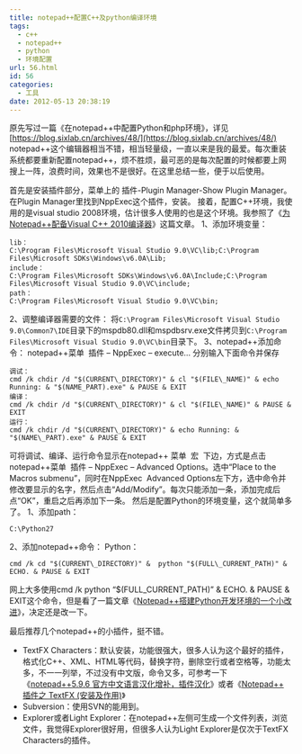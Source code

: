 ```yaml
---
title: notepad++配置C++及python编译环境
tags:
  - c++
  - notepad++
  - python
  - 环境配置
url: 56.html
id: 56
categories:
  - 工具
date: 2012-05-13 20:38:19
---
```


原先写过一篇《在notepad++中配置Python和php环境》，详见 [https://blog.sixlab.cn/archives/48/](https://blog.sixlab.cn/archives/48/) notepad++这个编辑器相当不错，相当轻量级，一直以来是我的最爱。每次重装系统都要重新配置notepad++，烦不胜烦，最可恶的是每次配置的时候都要上网搜上一阵，浪费时间，效果也不是很好。在这里总结一些，便于以后使用。 
<!-- more -->
首先是安装插件部分，菜单上的 插件-Plugin Manager-Show Plugin Manager。在Plugin Manager里找到NppExec这个插件，安装。 接着，配置C++环境，我使用的是visual studio 2008环境，估计很多人使用的也是这个环境。我参照了《[为Notepad++配备Visual C++ 2010编译器](http://www.cnblogs.com/Realh/archive/2011/12/12/2284741.html)》这篇文章。 1、添加环境变量：

    lib：
    C:\Program Files\Microsoft Visual Studio 9.0\VC\lib;C:\Program Files\Microsoft SDKs\Windows\v6.0A\Lib;
    include：
    C:\Program Files\Microsoft SDKs\Windows\v6.0A\Include;C:\Program Files\Microsoft Visual Studio 9.0\VC\include;
    path：
    C:\Program Files\Microsoft Visual Studio 9.0\VC\bin;

2、调整编译器需要的文件： 将`C:\Program Files\Microsoft Visual Studio 9.0\Common7\IDE`目录下的mspdb80.dll和mspdbsrv.exe文件拷贝到`C:\Program Files\Microsoft Visual Studio 9.0\VC\bin`目录下。 3、notepad++添加命令： notepad++菜单  插件 – NppExec – execute… 分别输入下面命令并保存

    调试：
    cmd /k chdir /d "$(CURRENT\_DIRECTORY)" & cl "$(FILE\_NAME)" & echo Running: & "$(NAME_PART).exe" & PAUSE & EXIT
    编译：
    cmd /k chdir /d "$(CURRENT\_DIRECTORY)" & cl "$(FILE\_NAME)" & PAUSE & EXIT
    运行：
    cmd /k chdir /d "$(CURRENT\_DIRECTORY)" & echo Running: & "$(NAME\_PART).exe" & PAUSE & EXIT

可将调试、编译、运行命令显示在notepad++ 菜单  宏  下边，方式是点击 notepad++菜单  插件 – NppExec – Advanced Options。选中“Place to the Macros submenu”，同时在NppExec  Advanced Options左下方，选中命令并修改要显示的名字，然后点击“Add/Modify”。每次只能添加一条，添加完成后点“OK”，重启之后再添加下一条。 然后是配置Python的环境变量，这个就简单多了。 1、添加path：

    C:\Python27

2、添加notepad++命令： Python：

    cmd /k cd "$(CURRENT\_DIRECTORY)" &  python "$(FULL\_CURRENT_PATH)" & ECHO. & PAUSE & EXIT

网上大多使用cmd /k python “$(FULL\_CURRENT\_PATH)” & ECHO. & PAUSE & EXIT这个命令，但是看了一篇文章《[Notepad++搭建Python开发环境的一个小改进](http://www.cnblogs.com/tt-0411/archive/2011/10/30/2229544.html)》，决定还是改一下。

最后推荐几个notepad++的小插件，挺不错。
- TextFX Characters：默认安装，功能很强大，很多人认为这个最好的插件，格式化C++、XML、HTML等代码，替换字符，删除空行或者空格等，功能太多，不一一列举，不过没有中文版，命令又多，可参考一下《[notepad++5.9.6 官方中文语言汉化增补，插件汉化](http://hi.baidu.com/homeylife/blog/item/e59176868e13062767096e13.html)》或者《[Notepad++ 插件之 TextFX (安装及作用)](http://zhibin07.iteye.com/blog/1287234)》
- Subversion：使用SVN的能用到。 
- Explorer或者Light Explorer：在notepad++左侧可生成一个文件列表，浏览文件，我觉得Explorer很好用，但很多人认为Light Explorer是仅次于TextFX Characters的插件。